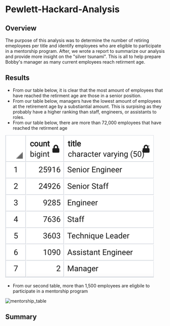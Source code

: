# Pewlett-Hackard-Analysis

## Overview

The purpose of this analysis was to determine the number of retiring emeployees per title and identify employees who are eligible to participate in a mentorship program. After, we wrote a report to summarize our analysis and provide more insight on the "silver tsunami". This is all to help prepare Bobby's manager as many current employees reach retirment age. 

## Results
- From our table below, it is clear that the most amount of employees that have reached the retirment age are those in a senior position.
- From our table below, managers have the lowest amount of employees at the retirement age by a substiantial amount. This is surpising as they probably have a higher ranking than staff, engineers, or assistants to roles. 
- From our table below, there are more than 72,000 employees that have reached the retirment age

![count_retirement_title](ph_table_1.PNG)

- From our second table, more than 1,500 employees are eligbile to participate in a mentorship program

![mentorship_table](Resources/ph_table_2.PNG)

## Summary
